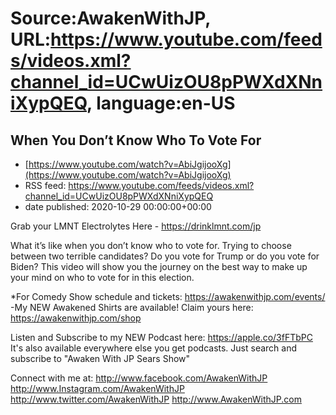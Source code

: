 # Source:AwakenWithJP, URL:https://www.youtube.com/feeds/videos.xml?channel_id=UCwUizOU8pPWXdXNniXypQEQ, language:en-US

## When You Don’t Know Who To Vote For
 - [https://www.youtube.com/watch?v=AbiJgijooXg](https://www.youtube.com/watch?v=AbiJgijooXg)
 - RSS feed: https://www.youtube.com/feeds/videos.xml?channel_id=UCwUizOU8pPWXdXNniXypQEQ
 - date published: 2020-10-29 00:00:00+00:00

Grab your LMNT Electrolytes Here - https://drinklmnt.com/jp

What it’s like when you don’t know who to vote for. Trying to choose between two terrible candidates? Do you vote for Trump or do you vote for Biden? This video will show you the journey on the best way to make up your mind on who to vote for in this election.

*For Comedy Show schedule and tickets: https://awakenwithjp.com/events/
-My NEW Awakened Shirts are available! Claim yours here: https://awakenwithjp.com/shop

Listen and Subscribe to my NEW Podcast here: 
https://apple.co/3fFTbPC
It's also available everywhere else you get podcasts. Just search and subscribe to "Awaken With JP Sears Show"

Connect with me at: 
http://www.facebook.com/AwakenWithJP
http://www.Instagram.com/AwakenWithJP
http://www.twitter.com/AwakenWithJP
http://www.AwakenWithJP.com

